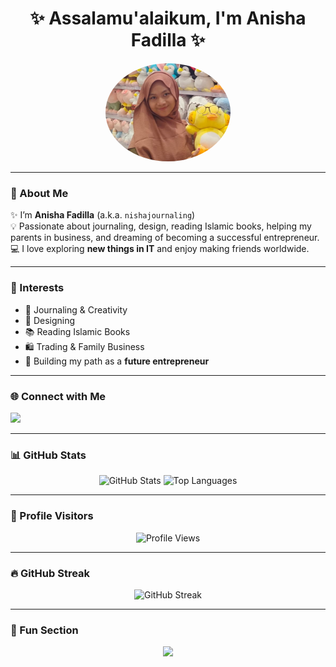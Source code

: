 <!-- Profile README -->

<h1 align="center">✨ Assalamu'alaikum, I'm Anisha Fadilla ✨</h1>
<p align="center">
  <img src="masyallah.png" alt="Profile Picture" width="200" style="border-radius:50%" />
</p>

---

### 🌸 About Me
✨ I’m **Anisha Fadilla** (a.k.a. `nishajournaling`)  
💡 Passionate about journaling, design, reading Islamic books, helping my parents in business, and dreaming of becoming a successful entrepreneur.  
💻 I love exploring **new things in IT** and enjoy making friends worldwide.  

---

### 🌱 Interests
- 📔 Journaling & Creativity  
- 🎨 Designing  
- 📚 Reading Islamic Books  
- 🛍️ Trading & Family Business  
- 🚀 Building my path as a **future entrepreneur**  

---

### 🌐 Connect with Me
<p align="left">
  <a href="https://instagram.com/shadilaraa" target="_blank">
    <img src="https://img.shields.io/badge/Instagram-%23E4405F.svg?style=for-the-badge&logo=Instagram&logoColor=white"/>
  </a>
</p>

---

### 📊 GitHub Stats
<p align="center">
  <img src="https://github-readme-stats.vercel.app/api?username=nishajournaling&show_icons=true&theme=radical" alt="GitHub Stats" height="160"/>
  <img src="https://github-readme-stats.vercel.app/api/top-langs/?username=nishajournaling&layout=compact&theme=radical" alt="Top Languages" height="160"/>
</p>

---

### 👀 Profile Visitors
<p align="center">
  <img src="https://komarev.com/ghpvc/?username=nishajournaling&style=for-the-badge&color=brightgreen" alt="Profile Views"/>
</p>

---

### 🔥 GitHub Streak
<p align="center">
  <img src="https://github-readme-streak-stats.herokuapp.com/?user=nishajournaling&theme=radical" alt="GitHub Streak"/>
</p>

---

### 🎉 Fun Section
<p align="center">
  <img src="https://readme-typing-svg.herokuapp.com?size=25&center=true&vCenter=true&width=500&lines=Assalamu'alaikum+👋;Welcome+to+my+GitHub!;I+love+Design+%26+Islamic+Journaling;Let's+Learn+and+Grow+Together!"/>
</p>
